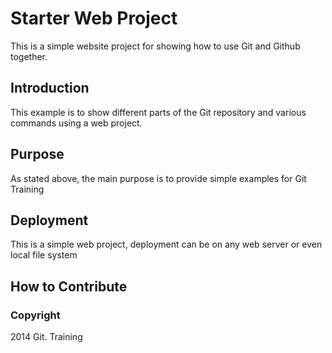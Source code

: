 # Starter Web Project

This is a simple website project for showing how to use Git and Github together.

## Introduction

This example is to show different parts of the Git repository and various commands using a web project.

## Purpose

As stated above, the main purpose is to provide simple examples for Git Training

## Deployment

This is a simple web project, deployment can be on any web server or even local file system

## How to Contribute

### Copyright

2014 Git. Training